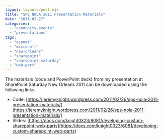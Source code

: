 ```yaml
---
layout: layouts/post.njk
title: "SPS NOLA 2011 Presentation Materials"
date: "2011-02-27"
categories: 
  - "community-events"
  - "presentations"
tags: 
  - "aspnet"
  - "microsoft"
  - "new-orleans"
  - "sharepoint"
  - "sharepoint-saturday"
  - "web-part"
---
```


The materials (code and PowerPoint deck) from my presentation at SharePoint Saturday New Orleans 2011 can be downloaded using the following links:

* Code: [https://jeremyknight.wordpress.com/2011/02/26/sps-nola-2011-presentation-materials/](https://jeremyknight.wordpress.com/2011/02/26/sps-nola-2011-presentation-materials/) 
* Slides: [https://docs.com/knight0323/6081/developing-custom-sharepoint-web-parts](https://docs.com/knight0323/6081/developing-custom-sharepoint-web-parts)
